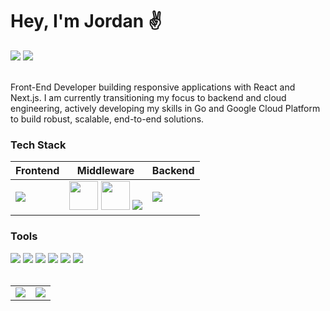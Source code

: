 <div>
<h1>Hey, I'm Jordan ✌️</h1>

<img src="https://img.shields.io/badge/Status-Online-green" />
<img src="https://img.shields.io/badge/Learning-Google%20Cloud%20Engineering-blue" />
<br>
<br>
<p>Front-End Developer building responsive applications with React and Next.js. I am currently transitioning my focus to backend and cloud engineering, actively developing my skills in Go and Google Cloud Platform to build robust, scalable, end-to-end solutions.</p>


  <h3>Tech Stack</h3>
  <table>
    <thead>
      <tr>
        <th>Frontend</th>
        <th>Middleware</th>
        <th>Backend</th>
      </tr>
    </thead>
    <tbody>
      <tr>
        <td><img src="https://skillicons.dev/icons?i=ts,react,nextjs,tailwind&perline=4" /></td>
        <td align="center"><img src="https://meta-q.cdn.bubble.io/f1740327389123x713161792968389100/n8n%20plugin.png" width="46" />
        <img src="https://cdn.iconscout.com/icon/free/png-256/free-stripe-logo-icon-svg-download-png-498440.png" width="46" />
        <img src="https://skillicons.dev/icons?i=graphql&perline=4" /></td>
        <td><img src="https://skillicons.dev/icons?i=go,gcp,firebase&perline=4" /></td>
      </tr>
    </tbody>
  </table>

<h3>Tools</h3>
<img src="https://img.shields.io/badge/Notion-000000?style=for-the-badge&logo=notion&logoColor=white" />
<img src="https://img.shields.io/badge/VSCode-0078D4?style=for-the-badge&logo=visual%20studio%20code&logoColor=white" />
<img src="https://img.shields.io/badge/Google%20Gemini-8E75B2?style=for-the-badge&logo=googlegemini&logoColor=white" />
<img src="https://img.shields.io/badge/Portainer-13BEF9?style=for-the-badge&logo=portainer&logoColor=white" />
<img src="https://img.shields.io/badge/shadcn%2Fui-000000?style=for-the-badge&logo=shadcnui&logoColor=white" />
<img src="https://img.shields.io/badge/Jules-2F93E0?style=for-the-badge&logo=octopusdeploy&logoColor=white" />

  <br>
  <br>
  
<table border="0">
  <tr>
    <td>
      <img src="https://github-readme-stats.vercel.app/api?username=EffexDev&show_icons=true&theme=transparent" />
    </td>
    <td>
      <img src="https://github-readme-stats.vercel.app/api/top-langs/?username=EffexDev&theme=transparent" />
    </td>
  </tr>
</table>
</div>
